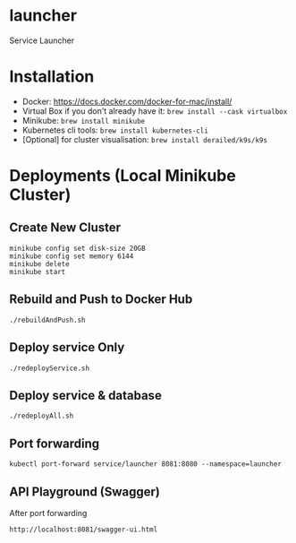 # launcher

Service Launcher

# Installation
* Docker: https://docs.docker.com/docker-for-mac/install/
* Virtual Box if you don't already have it: `brew install --cask virtualbox`
* Minikube: `brew install minikube`
* Kubernetes cli tools: `brew install kubernetes-cli`
* [Optional] for cluster visualisation: `brew install derailed/k9s/k9s`

# Deployments (Local Minikube Cluster)

## Create New Cluster
```
minikube config set disk-size 20GB
minikube config set memory 6144
minikube delete
minikube start
```

## Rebuild and Push to Docker Hub
```
./rebuildAndPush.sh
```

## Deploy service Only
```
./redeployService.sh
```

## Deploy service & database
```
./redeployAll.sh
```

## Port forwarding
```
kubectl port-forward service/launcher 8081:8080 --namespace=launcher
```

## API Playground (Swagger)
After port forwarding
```
http://localhost:8081/swagger-ui.html
```

